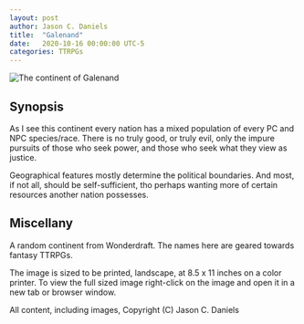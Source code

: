 ```yaml
---
layout: post
author: Jason C. Daniels
title:  "Galenand"
date:   2020-10-16 00:00:00 UTC-5  
categories: TTRPGs
---
```

![The continent of Galenand](/ttrpgs/maps/Galenand.jpg)

## Synopsis

As I see this continent every nation has a mixed population of every PC and NPC species/race. 
There is no truly good, or truly evil, only the impure pursuits of those who seek power, and those
who seek what they view as justice.

Geographical features mostly determine the political boundaries. And most, if not all, should be
self-sufficient, tho perhaps wanting more of certain resources another nation possesses.

## Miscellany

A random continent from Wonderdraft. The names here are geared towards fantasy TTRPGs.

The image is sized to be printed, landscape, at 8.5 x 11 inches on a color printer.
To view the full sized image right-click on the image and open it in a new tab or browser window.

All content, including images, Copyright (C) Jason C. Daniels

[link-ref]: http://jason-c-daniels.net/
